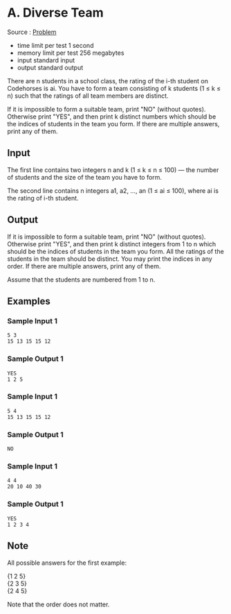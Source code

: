 # A. Diverse Team

Source : [Problem](https://codeforces.com/problemset/problem/988/A)

- time limit per test 1 second
- memory limit per test 256 megabytes
- input standard input
- output standard output

There are n students in a school class, the rating of the i-th student on Codehorses is ai. You have to form a team consisting of k students (1 ≤ k ≤ n) such that the ratings of all team members are distinct.

If it is impossible to form a suitable team, print "NO" (without quotes). Otherwise print "YES", and then print k distinct numbers which should be the indices of students in the team you form. If there are multiple answers, print any of them.

## Input

The first line contains two integers n and k (1 ≤ k ≤ n ≤ 100) — the number of students and the size of the team you have to form.

The second line contains n integers a1, a2, …, an (1 ≤ ai ≤ 100), where ai is the rating of i-th student.

## Output

If it is impossible to form a suitable team, print "NO" (without quotes). Otherwise print "YES", and then print k distinct integers from 1 to n which should be the indices of students in the team you form. All the ratings of the students in the team should be distinct. You may print the indices in any order. If there are multiple answers, print any of them.

Assume that the students are numbered from 1 to n.

## Examples

### Sample Input 1

    5 3
    15 13 15 15 12

### Sample Output 1

    YES
    1 2 5

### Sample Input 1

    5 4
    15 13 15 15 12

### Sample Output 1

    NO

### Sample Input 1

    4 4
    20 10 40 30

### Sample Output 1

    YES
    1 2 3 4

## Note

All possible answers for the first example:

{1 2 5}<br>
{2 3 5}<br>
{2 4 5}

Note that the order does not matter.
